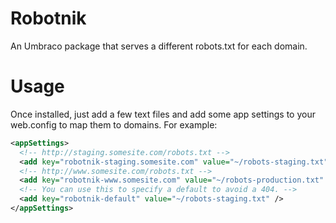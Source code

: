 # Robotnik
An Umbraco package that serves a different robots.txt for each domain.

# Usage
Once installed, just add a few text files and add some app settings to your web.config to map them to domains. For example:
```xml
<appSettings>
  <!-- http://staging.somesite.com/robots.txt -->
  <add key="robotnik-staging.somesite.com" value="~/robots-staging.txt" />
  <!-- http://www.somesite.com/robots.txt -->
  <add key="robotnik-www.somesite.com" value="~/robots-production.txt" />
  <!-- You can use this to specify a default to avoid a 404. -->
  <add key="robotnik-default" value="~/robots-staging.txt" />
</appSettings>
```